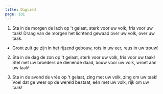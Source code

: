 ```yaml
---
title: Daglied
page: 101
---
```


1. Sta in de morgen de lach op 't gelaat,
sterk voor uw volk, fris voor uw taak!
Draag van de morgen het lichtend gewaad
over uw volk, over uw taak.


- Groot zult ge zijn in het rijzend gebouw,
rots in uw eer, reus in uw trouw!


2. Sta in de dag de zon op 't gelaat,
sterk voor uw volk, fris voor uw taak!
Stel met uw broeders de dienende daad,
bouw voor uw volk, wroet aan uw taak!


3. Sta in de avond de vrêe op 't gelaat,
zing met uw volk, zing om uw taak!
Voel dat ge weer op de wereld bestaat,
eén met uw volk, rijk om uw taak!